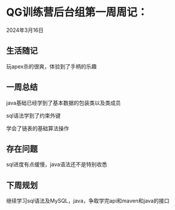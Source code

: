 # QG训练营后台组第一周周记：
2024年3月16日

## 生活随记

玩apex杀的很爽，体验到了手柄的乐趣

## 一周总结

java基础已经学到了基本数据的包装类以及类成员

sql语法学到了约束外键

学会了链表的基础算法操作

## 存在问题

sql进度有点缓慢，java语法还不是特别收悉

## 下周规划

继续学习sql语法及MySQL，java，争取学完api和maven和java的接口
